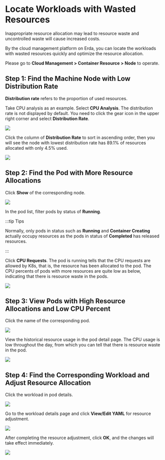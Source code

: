 # Locate Workloads with Wasted Resources

Inappropriate resource allocation may lead to resource waste and uncontrolled waste will cause increased costs.

By the cloud management platform on Erda, you can locate the workloads with wasted resources quickly and optimize the resource allocation.

Please go to **Cloud Management > Container Resource > Node** to operate.

## Step 1: Find the Machine Node with Low Distribution Rate	

**Distribution rate** refers to the proportion of used resources.

Take CPU analysis as an example. Select **CPU Analysis**. The distribution rate is not displayed by default. You need to click the gear icon in the upper right corner and select **Distribution Rate**.

![](http://terminus-paas.oss-cn-hangzhou.aliyuncs.com/paas-doc/2022/01/12/e34401c6-1e1c-4e0e-ad45-cc629ad70b91.png)

Click the column of **Distribution Rate** to sort in ascending order, then you will see the node with lowest distribution rate has 89.1% of resources allocated with only 4.5% used.

![](http://terminus-paas.oss-cn-hangzhou.aliyuncs.com/paas-doc/2022/01/12/929247c9-e666-4ec6-b2c0-7f56da697cf0.png)


## Step 2: Find the Pod with More Resource Allocations

Click **Show** of the corresponding node.

![](http://terminus-paas.oss-cn-hangzhou.aliyuncs.com/paas-doc/2022/01/12/62dc6ee0-cda2-4409-9132-d79c89201e24.png)

In the pod list, filter pods by status of **Running**.

:::tip Tips

Normally, only pods in status such as **Running** and **Container Creating** actually occupy resources as the pods in status of **Completed** has released resources.

:::

Click **CPU Requests**. The pod is running tells that the CPU requests are allowed by K8s, that is, the resource has been allocated to the pod. The CPU percents of pods with more resources are quite low as below, indicating that there is resource waste in the pods.	

![](http://terminus-paas.oss-cn-hangzhou.aliyuncs.com/paas-doc/2022/01/12/314c3d15-2b39-40a2-afc1-2035a63d3000.png)

## Step 3: View Pods with High Resource Allocations and Low CPU Percent

Click the name of the corresponding pod.

![](http://terminus-paas.oss-cn-hangzhou.aliyuncs.com/paas-doc/2022/01/12/5742ba9a-e0ec-4fe6-8038-26d9d6762d26.png)

View the historical resource usage in the pod detail page. The CPU usage is low throughout the day, from which you can tell that there is resource waste in the pod.

![](http://terminus-paas.oss-cn-hangzhou.aliyuncs.com/paas-doc/2022/01/12/1cdbd4c6-a4af-45ec-9b18-62c41ef869e0.png)

## Step 4: Find the Corresponding Workload and Adjust Resource Allocation

Click the workload in pod details.

![](http://terminus-paas.oss-cn-hangzhou.aliyuncs.com/paas-doc/2022/01/12/393a888b-66a8-453f-bb9e-7375a8116e4b.png)

Go to the workload details page and click **View/Edit YAML** for resource adjustment.

![](http://terminus-paas.oss-cn-hangzhou.aliyuncs.com/paas-doc/2022/01/12/00af6174-130c-4a8e-863b-ba586e84af11.png)

After completing the resource adjustment, click **OK**, and the changes will take effect immediately.

![](http://terminus-paas.oss-cn-hangzhou.aliyuncs.com/paas-doc/2022/01/12/aee090fd-d9df-41a6-a388-b24ddeeb94d4.png)
